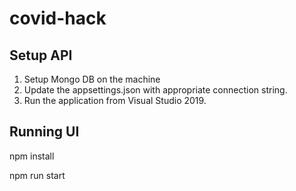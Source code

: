 # covid-hack

## Setup API

1) Setup Mongo DB on the machine
2) Update the appsettings.json with appropriate connection string.
3) Run the application from Visual Studio 2019.

## Running UI
 npm install

 npm run start
